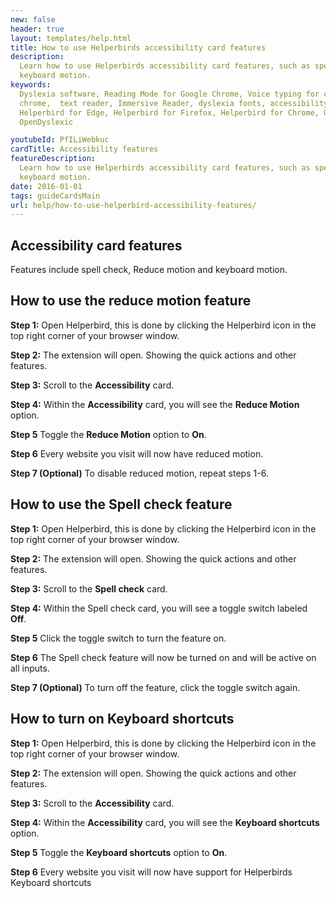 ```yaml
---
new: false
header: true
layout: templates/help.html
title: How to use Helperbirds accessibility card features
description:
  Learn how to use Helperbirds accessibility card features, such as spell check, Reduce motion and
  keyboard motion.
keywords:
  Dyslexia software, Reading Mode for Google Chrome, Voice typing for chrome, Text to speech for
  chrome,  text reader, Immersive Reader, dyslexia fonts, accessibility software, dyslexia software,
  Helperbird for Edge, Helperbird for Firefox, Helperbird for Chrome, Opendyslexic for Chrome,
  OpenDyslexic

youtubeId: PfILiWebkuc
cardTitle: Accessibility features
featureDescription:
  Learn how to use Helperbirds accessibility card features, such as spell check, Reduce motion and
  keyboard motion.
date: 2016-01-01
tags: guideCardsMain
url: help/how-to-use-helperbird-accessibility-features/
---
```


## Accessibility card features

Features include spell check, Reduce motion and keyboard motion.

## How to use the reduce motion feature

**Step 1:** Open Helperbird, this is done by clicking the Helperbird icon in the top right corner of your browser window.

**Step 2:** The extension will open. Showing the quick actions and other features.

**Step 3:** Scroll to the **Accessibility** card.

**Step 4:** Within the **Accessibility** card, you will see the **Reduce Motion** option.

**Step 5** Toggle the **Reduce Motion** option to **On**.

**Step 6** Every website you visit will now have reduced motion.

**Step 7 (Optional)** To disable reduced motion, repeat steps 1-6.


## How to use the Spell check feature

**Step 1:** Open Helperbird, this is done by clicking the Helperbird icon in the top right corner of your browser window.

**Step 2:** The extension will open. Showing the quick actions and other features.

**Step 3:** Scroll to the **Spell check** card.

**Step 4:** Within the Spell check card, you will see a toggle switch labeled **Off**.

**Step 5** Click the toggle switch to turn the feature on.

**Step 6** The Spell check feature will now be turned on and will be active on all inputs.

**Step 7 (Optional)** To turn off the feature, click the toggle switch again.


## How to turn on Keyboard shortcuts

**Step 1:** Open Helperbird, this is done by clicking the Helperbird icon in the top right corner of your browser window.

**Step 2:** The extension will open. Showing the quick actions and other features.

**Step 3:** Scroll to the **Accessibility** card.

**Step 4:** Within the **Accessibility** card, you will see the **Keyboard shortcuts** option.

**Step 5** Toggle the **Keyboard shortcuts** option to **On**.

**Step 6** Every website you visit will now have support for Helperbirds Keyboard shortcuts

